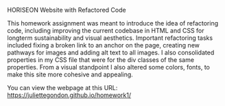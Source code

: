 HORISEON Website with Refactored Code 

This homework assignment was meant to introduce the idea of refactoring code, including improving the current codebase in HTML and CSS for longterm sustainability and visual aesthetics. Important refactoring tasks included fixing a broken link to an anchor on the page, creating new pathways for images and adding alt text to all images. I also consolidated properties in my CSS file that were for the div classes of the same properties. From a visual standpoint I also altered some colors, fonts, to make this site more cohesive and appealing. 

You can view the webpage at this URL: https://juliettegondon.github.io/homework1/
